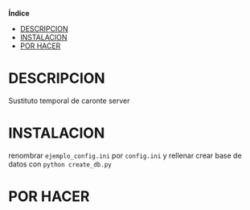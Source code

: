 **Índice**   

- [DESCRIPCION](#descripcion)
- [INSTALACION](#instalacion)
- [POR HACER](#por_hacer)


# DESCRIPCION

Sustituto temporal de caronte server

# INSTALACION

renombrar ```ejemplo_config.ini``` por ```config.ini``` y rellenar
crear base de datos con ```python create_db.py```

# POR HACER

